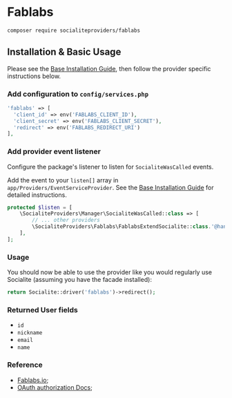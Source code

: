 # Fablabs

```bash
composer require socialiteproviders/fablabs
```

## Installation & Basic Usage

Please see the [Base Installation Guide](https://socialiteproviders.com/usage/), then follow the provider specific instructions below.

### Add configuration to `config/services.php`

```php
'fablabs' => [
  'client_id' => env('FABLABS_CLIENT_ID'),
  'client_secret' => env('FABLABS_CLIENT_SECRET'),
  'redirect' => env('FABLABS_REDIRECT_URI')
],
```

### Add provider event listener

Configure the package's listener to listen for `SocialiteWasCalled` events.

Add the event to your `listen[]` array in `app/Providers/EventServiceProvider`. See the [Base Installation Guide](https://socialiteproviders.com/usage/) for detailed instructions.

```php
protected $listen = [
    \SocialiteProviders\Manager\SocialiteWasCalled::class => [
        // ... other providers
        \SocialiteProviders\Fablabs\FablabsExtendSocialite::class.'@handle',
    ],
];
```

### Usage

You should now be able to use the provider like you would regularly use Socialite (assuming you have the facade installed):

```php
return Socialite::driver('fablabs')->redirect();
```

### Returned User fields

- `id`
- `nickname`
- `email`
- `name`

### Reference

- [Fablabs.io](https://fablabs.io/);
- [OAuth authorization Docs](https://docs.fablabs.io/);
